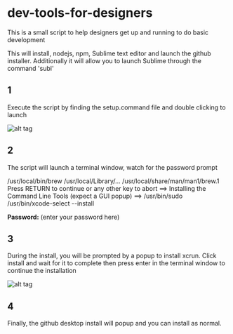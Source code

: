 # dev-tools-for-designers
This is a small script to help designers get up and running to do basic development

This will install, nodejs, npm, Sublime text editor and launch the github installer. 
Additionally it will allow you to launch Sublime through the command 'subl'

## 1
Execute the script by finding the setup.command file and double clicking to launch

![alt tag](https://raw.githubusercontent.com/nascherman/my-pics/master/screen5.png?token=AIlKQVVJpgz0bsbbOOTM1rCW4mVoPC3fks5WmA15wA%3D%3D)

## 2
The script will launch a terminal window, watch for the password prompt


/usr/local/bin/brew
/usr/local/Library/...
/usr/local/share/man/man1/brew.1
Press RETURN to continue or any other key to abort 
==> Installing the Command Line Tools (expect a GUI popup)
==> /usr/bin/sudo /usr/bin/xcode-select --install

**Password:** (enter your password here) 

## 3
During the install, you will be prompted by a popup to install xcrun. Click install and wait for it to complete
then press enter in the terminal window to continue the installation

![alt tag](https://raw.githubusercontent.com/nascherman/my-pics/master/screen1.png?token=AIlKQSG5mW5LMyQfErIM8Mf7uqgCKTygks5WmAyHwA%3D%3D)

## 4

Finally, the github desktop install will popup and you can install as normal.